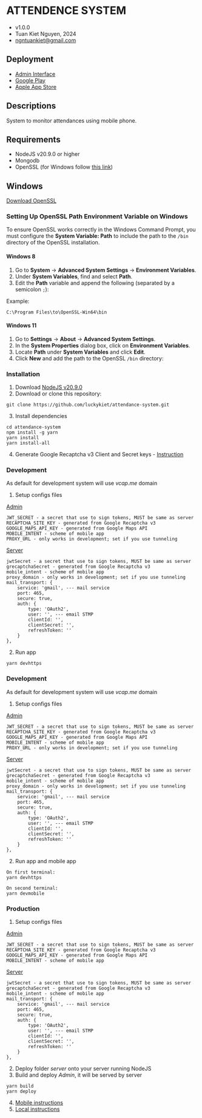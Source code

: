 # ATTENDENCE SYSTEM

- v1.0.0
- Tuan Kiet Nguyen, 2024
- ngntuankiet@gmail.com
## Deployment

- [Admin Interface](https://attendance.batatas.cz)
- [Google Play](https://play.google.com/store/apps/details?id=cz.ethereal.gokasaworkforce&pcampaignid=web_share)
- [Apple App Store](https://apps.apple.com/cz/app/gokasa-workforce/id6738621542)
  
## Descriptions

System to monitor attendances using mobile phone.

## Requirements

- NodeJS v20.9.0 or higher
- Mongodb
- OpenSSL (for Windows follow [this link](https://www.sslmentor.cz/napoveda/openssl-pro-windows-a-mac))

## Windows

[Download OpenSSL](https://slproweb.com/products/Win32OpenSSL.html)

### Setting Up OpenSSL Path Environment Variable on Windows

To ensure OpenSSL works correctly in the Windows Command Prompt, you must configure the **System Variable: Path** to include the path to the `/bin` directory of the OpenSSL installation.

#### Windows 8
1. Go to **System** → **Advanced System Settings** → **Environment Variables**.
2. Under **System Variables**, find and select **Path**.
3. Edit the **Path** variable and append the following (separated by a semicolon `;`):
   
Example: 
```
C:\Program Files\to\OpenSSL-Win64\bin
```

#### Windows 11
1. Go to **Settings** → **About** → **Advanced System Settings**.
2. In the **System Properties** dialog box, click on **Environment Variables**.
3. Locate **Path** under **System Variables** and click **Edit**.
4. Click **New** and add the path to the OpenSSL `/bin` directory:

### Installation

1. Download [NodeJS v20.9.0](https://nodejs.org/en/blog/release/v20.9.0)
2. Download or clone this repository:
```
git clone https://github.com/luckykiet/attendance-system.git
```
3. Install dependencies 
```
cd attendance-system
npm install -g yarn
yarn install
yarn install-all
```
4. Generate Google Recaptcha v3 Client and Secret keys - [Instruction](https://developers.google.com/recaptcha/docs/v3)

### Development

As default for development system will use _vcap.me_ domain
1. Setup configs files

[Admin](admin/src/configs/config.jsx)
```
JWT_SECRET - a secret that use to sign tokens, MUST be same as server
RECAPTCHA_SITE_KEY - generated from Google Recaptcha v3
GOOGLE_MAPS_API_KEY - generated from Google Maps API
MOBILE_INTENT - scheme of mobile app
PROXY_URL - only works in development; set if you use tunneling
```
[Server](server/configs/config.js)
```
jwtSecret - a secret that use to sign tokens, MUST be same as server
grecaptchaSecret - generated from Google Recaptcha v3
mobile_intent - scheme of mobile app
proxy_domain - only works in development; set if you use tunneling
mail_transport: {
    service: 'gmail', --- mail service
    port: 465,
    secure: true,
    auth: {
        type: 'OAuth2',
        user: '', --- email STMP
        clientId: '',
        clientSecret: '',
        refreshToken: ''
    }
},
```

2. Run app
```
yarn devhttps
```

### Development

As default for development system will use _vcap.me_ domain
1. Setup configs files

[Admin](admin/src/configs/config.jsx)
```
JWT_SECRET - a secret that use to sign tokens, MUST be same as server
RECAPTCHA_SITE_KEY - generated from Google Recaptcha v3
GOOGLE_MAPS_API_KEY - generated from Google Maps API
MOBILE_INTENT - scheme of mobile app
PROXY_URL - only works in development; set if you use tunneling
```
[Server](server/configs/config.js)
```
jwtSecret - a secret that use to sign tokens, MUST be same as server
grecaptchaSecret - generated from Google Recaptcha v3
mobile_intent - scheme of mobile app
proxy_domain - only works in development; set if you use tunneling
mail_transport: {
    service: 'gmail', --- mail service
    port: 465,
    secure: true,
    auth: {
        type: 'OAuth2',
        user: '', --- email STMP
        clientId: '',
        clientSecret: '',
        refreshToken: ''
    }
},
```

2. Run app and mobile app
```
On first terminal:
yarn devhttps

On second terminal:
yarn devmobile
```

### Production

1. Setup configs files

[Admin](admin/src/configs/config.jsx)
```
JWT_SECRET - a secret that use to sign tokens, MUST be same as server
RECAPTCHA_SITE_KEY - generated from Google Recaptcha v3
GOOGLE_MAPS_API_KEY - generated from Google Maps API
MOBILE_INTENT - scheme of mobile app
```
[Server](server/configs/config.js)
```
jwtSecret - a secret that use to sign tokens, MUST be same as server
grecaptchaSecret - generated from Google Recaptcha v3
mobile_intent - scheme of mobile app
mail_transport: {
    service: 'gmail', --- mail service
    port: 465,
    secure: true,
    auth: {
        type: 'OAuth2',
        user: '', --- email STMP
        clientId: '',
        clientSecret: '',
        refreshToken: ''
    }
},
```

2. Deploy folder _server_ onto your server running NodeJS
3. Build and deploy _Admin_, it will be served by server
```
yarn build
yarn deploy
```
4. [Mobile instructions](/mobile/README.md)
5. [Local instructions](/local/README.md)